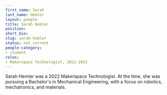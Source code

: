 ```yaml
---
first_name: Sarah
last_name: Hemler
layout: people
title: Sarah Hemler 
position:
short_bio:
slug: sarah-hemler 
status: not_current
people-category:
- student
roles:
- Makerspace Technologist, 2022-2023
---
```


Sarah Hemler  was a 2022 Makerspace Technologist. At the time, she was pursuing a Bachelor's in Mechanical Engineering, with a focus on robotics, mechatronics, and materials.
